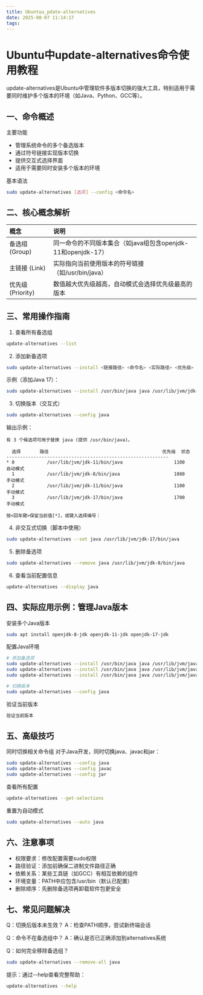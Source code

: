 ```yaml
---
title: Ubuntuu_pdate-alternatives
date: 2025-08-07 11:14:17
tags:
---
```


# Ubuntu中update-alternatives命令使用教程
update-alternatives是Ubuntu中管理软件多版本切换的强大工具，特别适用于需要同时维护多个版本的环境（如Java、Python、GCC等）。

## 一、命令概述

主要功能
- 管理系统命令的多个备选版本
- 通过符号链接实现版本切换
- 提供交互式选择界面
- 适用于需要同时安装多个版本的环境

基本语法

```bash
sudo update-alternatives [选项] --config <命令名>
```

## 二、核心概念解析

|概念|	说明|
|:---|:---|
|备选组 (Group)	|同一命令的不同版本集合（如java组包含openjdk-11和openjdk-17）|
|主链接 (Link)	|实际指向当前使用版本的符号链接（如/usr/bin/java）|
|优先级 (Priority)	|数值越大优先级越高，自动模式会选择优先级最高的版本|

## 三、常用操作指南

1. 查看所有备选组

```bash
update-alternatives --list
```

2. 添加新备选项

```bash
sudo update-alternatives --install <链接路径> <命令名> <实际路径> <优先级>
```

示例（添加Java 17）：

```bash
sudo update-alternatives --install /usr/bin/java java /usr/lib/jvm/jdk-17/bin/java 1700
```

3. 切换版本（交互式）

```bash
sudo update-alternatives --config java
```

输出示例：
```text
有 3 个候选项可用于替换 java (提供 /usr/bin/java)。

  选择       路径                                          优先级  状态
------------------------------------------------------------
* 0            /usr/lib/jvm/jdk-11/bin/java                   1100      自动模式
  1            /usr/lib/jvm/jdk-8/bin/java                    1080      手动模式
  2            /usr/lib/jvm/jdk-11/bin/java                   1100      手动模式
  3            /usr/lib/jvm/jdk-17/bin/java                   1700      手动模式

按<回车键>保留当前值[*]，或键入选择编号：
```

4. 非交互式切换（脚本中使用）

```bash
sudo update-alternatives --set java /usr/lib/jvm/jdk-17/bin/java
```

5. 删除备选项

```bash
sudo update-alternatives --remove java /usr/lib/jvm/jdk-8/bin/java
```

6. 查看当前配置信息

```bash
update-alternatives --display java
```

## 四、实际应用示例：管理Java版本

安装多个Java版本

```bash
sudo apt install openjdk-8-jdk openjdk-11-jdk openjdk-17-jdk
```

配置Java环境

```bash
# 添加备选项
sudo update-alternatives --install /usr/bin/java java /usr/lib/jvm/java-8-openjdk-amd64/bin/java 1080
sudo update-alternatives --install /usr/bin/java java /usr/lib/jvm/java-11-openjdk-amd64/bin/java 1100
sudo update-alternatives --install /usr/bin/java java /usr/lib/jvm/java-17-openjdk-amd64/bin/java 1700

# 切换版本
sudo update-alternatives --config java
```

验证当前版本

```bash
验证当前版本
```

## 五、高级技巧

同时切换相关命令组
对于Java开发，同时切换java、javac和jar：

```bash
sudo update-alternatives --config java
sudo update-alternatives --config javac
sudo update-alternatives --config jar
```

查看所有配置

```bash
update-alternatives --get-selections
```

重置为自动模式

```bash
sudo update-alternatives --auto java
```

## 六、注意事项

- 权限要求：修改配置需要sudo权限
- 路径验证：添加前确保二进制文件路径正确
- 依赖关系：某些工具链（如GCC）有相互依赖的组件
- 环境变量：PATH中应包含/usr/bin（默认已配置）
- 删除顺序：先删除备选项再卸载软件包更安全

## 七、常见问题解决
Q：切换后版本未生效？
A：检查PATH顺序，尝试新终端会话

Q：命令不在备选组中？
A：确认是否已正确添加到alternatives系统

Q：如何完全移除备选组？

```bash
sudo update-alternatives --remove-all java
```
提示：通过--help查看完整帮助：

```bash
update-alternatives --help
```